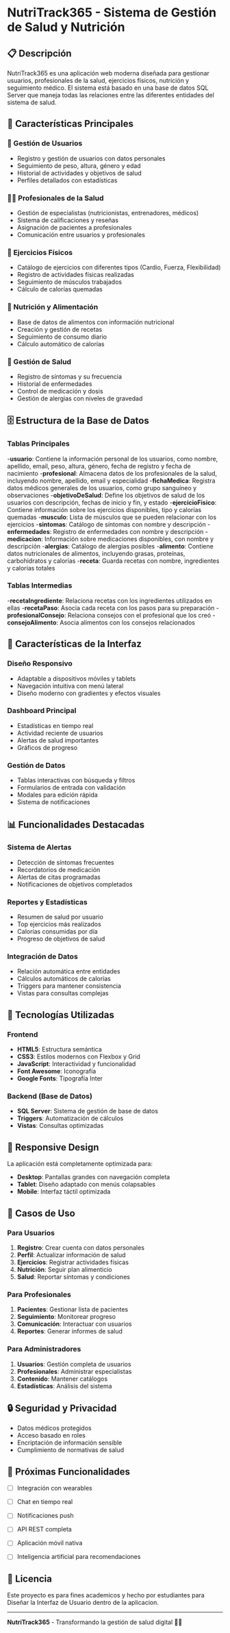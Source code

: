 # NutriTrack365 - Sistema de Gestión de Salud y Nutrición

## 📋 Descripción

NutriTrack365 es una aplicación web moderna diseñada para gestionar usuarios, profesionales de la salud, ejercicios físicos, nutrición y seguimiento médico. El sistema está basado en una base de datos SQL Server que maneja todas las relaciones entre las diferentes entidades del sistema de salud.

## 🎯 Características Principales

### 👥 Gestión de Usuarios
- Registro y gestión de usuarios con datos personales
- Seguimiento de peso, altura, género y edad
- Historial de actividades y objetivos de salud
- Perfiles detallados con estadísticas

### 👨‍⚕️ Profesionales de la Salud
- Gestión de especialistas (nutricionistas, entrenadores, médicos)
- Sistema de calificaciones y reseñas
- Asignación de pacientes a profesionales
- Comunicación entre usuarios y profesionales

### 💪 Ejercicios Físicos
- Catálogo de ejercicios con diferentes tipos (Cardio, Fuerza, Flexibilidad)
- Registro de actividades físicas realizadas
- Seguimiento de músculos trabajados
- Cálculo de calorías quemadas

### 🍎 Nutrición y Alimentación
- Base de datos de alimentos con información nutricional
- Creación y gestión de recetas
- Seguimiento de consumo diario
- Cálculo automático de calorías

### 🏥 Gestión de Salud
- Registro de síntomas y su frecuencia
- Historial de enfermedades
- Control de medicación y dosis
- Gestión de alergias con niveles de gravedad

## 🗄️ Estructura de la Base de Datos

### Tablas Principales
 -**usuario**: Contiene la información personal de los usuarios, como nombre, apellido, email, peso, altura, género, fecha de registro y fecha de nacimiento
 -**profesional**: Almacena datos de los profesionales de la salud, incluyendo nombre, apellido, email y especialidad
 -**fichaMedica**: Registra datos médicos generales de los usuarios, como grupo sanguíneo y observaciones
 -**objetivoDeSalud**: Define los objetivos de salud de los usuarios con descripción, fechas de inicio y fin, y estado
 -**ejercicioFisico**: Contiene información sobre los ejercicios disponibles, tipo y calorías quemadas
 -**musculo**: Lista de músculos que se pueden relacionar con los ejercicios
 -**sintomas**: Catálogo de síntomas con nombre y descripción
 -**enfermedades**: Registro de enfermedades con nombre y descripción
 -**medicacion**: Información sobre medicaciones disponibles, con nombre y descripción
 -**alergias**: Catálogo de alergias posibles
 -**alimento**: Contiene datos nutricionales de alimentos, incluyendo grasas, proteínas, carbohidratos y calorías
 -**receta**: Guarda recetas con nombre, ingredientes y calorías totales

### Tablas Intermedias
 -**recetaIngrediente**: Relaciona recetas con los ingredientes utilizados en ellas
 -**recetaPaso**: Asocia cada receta con los pasos para su preparación
 -**profesionalConsejo**: Relaciona consejos con el profesional que los creó
 -**consejoAlimento**: Asocia alimentos con los consejos relacionados

## 🎨 Características de la Interfaz

### Diseño Responsivo
- Adaptable a dispositivos móviles y tablets
- Navegación intuitiva con menú lateral
- Diseño moderno con gradientes y efectos visuales

### Dashboard Principal
- Estadísticas en tiempo real
- Actividad reciente de usuarios
- Alertas de salud importantes
- Gráficos de progreso

### Gestión de Datos
- Tablas interactivas con búsqueda y filtros
- Formularios de entrada con validación
- Modales para edición rápida
- Sistema de notificaciones

## 📊 Funcionalidades Destacadas

### Sistema de Alertas
- Detección de síntomas frecuentes
- Recordatorios de medicación
- Alertas de citas programadas
- Notificaciones de objetivos completados

### Reportes y Estadísticas
- Resumen de salud por usuario
- Top ejercicios más realizados
- Calorías consumidas por día
- Progreso de objetivos de salud

### Integración de Datos
- Relación automática entre entidades
- Cálculos automáticos de calorías
- Triggers para mantener consistencia
- Vistas para consultas complejas

## 🔧 Tecnologías Utilizadas

### Frontend
- **HTML5**: Estructura semántica
- **CSS3**: Estilos modernos con Flexbox y Grid
- **JavaScript**: Interactividad y funcionalidad
- **Font Awesome**: Iconografía
- **Google Fonts**: Tipografía Inter

### Backend (Base de Datos)
- **SQL Server**: Sistema de gestión de base de datos
- **Triggers**: Automatización de cálculos
- **Vistas**: Consultas optimizadas

## 📱 Responsive Design

La aplicación está completamente optimizada para:
- **Desktop**: Pantallas grandes con navegación completa
- **Tablet**: Diseño adaptado con menús colapsables
- **Mobile**: Interfaz táctil optimizada

## 🎯 Casos de Uso

### Para Usuarios
1. **Registro**: Crear cuenta con datos personales
2. **Perfil**: Actualizar información de salud
3. **Ejercicios**: Registrar actividades físicas
4. **Nutrición**: Seguir plan alimenticio
5. **Salud**: Reportar síntomas y condiciones

### Para Profesionales
1. **Pacientes**: Gestionar lista de pacientes
2. **Seguimiento**: Monitorear progreso
3. **Comunicación**: Interactuar con usuarios
4. **Reportes**: Generar informes de salud

### Para Administradores
1. **Usuarios**: Gestión completa de usuarios
2. **Profesionales**: Administrar especialistas
3. **Contenido**: Mantener catálogos
4. **Estadísticas**: Análisis del sistema

## 🔒 Seguridad y Privacidad

- Datos médicos protegidos
- Acceso basado en roles
- Encriptación de información sensible
- Cumplimiento de normativas de salud

## 🚀 Próximas Funcionalidades

- [ ] Integración con wearables
- [ ] Chat en tiempo real
- [ ] Notificaciones push
- [ ] API REST completa
- [ ] Aplicación móvil nativa
- [ ] Inteligencia artificial para recomendaciones


## 📄 Licencia

Este proyecto es para fines academicos y hecho por estudiantes para Diseñar la Interfaz de Usuario dentro de la aplicacion.

---

**NutriTrack365** - Transformando la gestión de salud digital 🏥💪 
